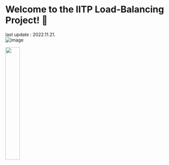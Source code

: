 # Welcome to the IITP Load-Balancing Project! 👋
last update : 2022.11.21. <br/>
![image](https://user-images.githubusercontent.com/59792475/202974297-1c76545a-e602-4a8c-bc3a-1bf94706f66a.png)

<img src = "https://user-images.githubusercontent.com/59792475/202980130-1e963a22-8f8a-4a42-ad75-22e81ba10a1b.png" width="30%" height="30%">





